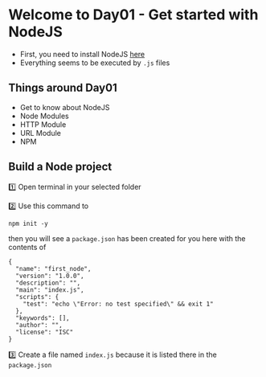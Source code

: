# Welcome to Day01 - Get started with NodeJS
- First, you need to install NodeJS [here](https://nodejs.org/en/)
- Everything seems to be executed by `.js` files

## Things around Day01
- Get to know about NodeJS
- Node Modules
- HTTP Module
- URL Module
- NPM

## Build a Node project 
:one: Open terminal in your selected folder

:two: Use this command to 

```
npm init -y
```

then you will see a `package.json` has been created for you here with the contents of
```
{
  "name": "first_node",
  "version": "1.0.0",
  "description": "",
  "main": "index.js",
  "scripts": {
    "test": "echo \"Error: no test specified\" && exit 1"
  },
  "keywords": [],
  "author": "",
  "license": "ISC"
}
```

:three: Create a file named `index.js` because it is listed there in the `package.json`

